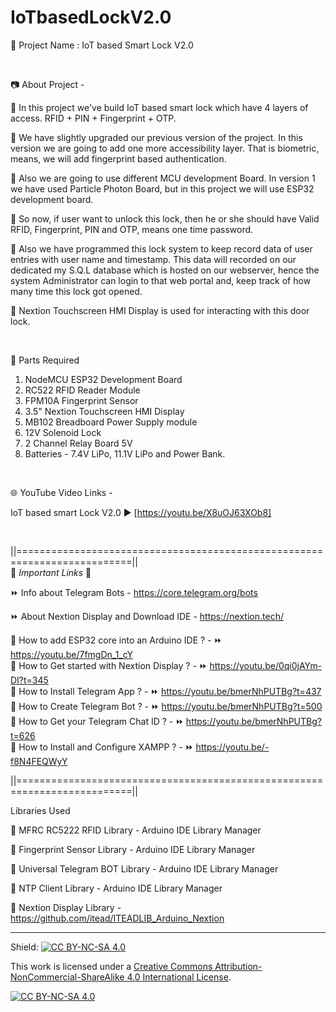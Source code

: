 # IoTbasedLockV2.0

🔴 Project Name : IoT based Smart Lock V2.0

<br  />

📷 About Project -  

🚩   In this project we've build IoT based smart lock which have 4 layers of access. RFID + PIN + Fingerprint + OTP.  

🚩   We have slightly upgraded our previous version of the project. In this version we are going to add one more accessibility layer. That is biometric, means, we will add fingerprint based authentication.  

🚩   Also we are going to use different MCU development Board. In version 1 we have used Particle Photon Board, but in this project we will use ESP32 development board.  

🚩   So now, if user want to unlock this lock, then he or she should have Valid RFID, Fingerprint, PIN and OTP, means one time password.  

🚩   Also we have programmed this lock system to keep record data of user entries with user name and timestamp. This data will recorded on our dedicated my S.Q.L database which is hosted on our webserver, hence the system Administrator can login to that web portal and, keep track of how many time this lock got opened.  

🚩   Nextion Touchscreen HMI Display is used for interacting with this door lock.  

<br  />

📜 Parts Required  

1. NodeMCU ESP32 Development Board  
2. RC522 RFID Reader Module  
3. FPM10A Fingerprint Sensor  
4. 3.5" Nextion Touchscreen HMI Display  
5. MB102 Breadboard Power Supply module  
6. 12V Solenoid Lock  
7. 2 Channel Relay Board 5V    
8. Batteries - 7.4V LiPo, 11.1V LiPo and Power Bank.  

<br  />

🌐 YouTube Video Links -  

IoT based smart Lock V2.0    ▶️  [https://youtu.be/X8uOJ63XOb8]  

<br  />

||==========================================================================||  
🔗 *Important Links* 🔗  

⏩  Info about Telegram Bots  -  https://core.telegram.org/bots  

⏩  About Nextion Display and Download IDE -  https://nextion.tech/   

📌 How to add ESP32 core into an Arduino IDE ?  - ⏩  https://youtu.be/7fmgDn_1_cY  
📌 How to Get started with Nextion Display ?  - ⏩  https://youtu.be/0qi0jAYm-DI?t=345  
📌 How to Install Telegram App ?  -  ⏩  https://youtu.be/bmerNhPUTBg?t=437  
📌 How to Create Telegram Bot ?  - ⏩  https://youtu.be/bmerNhPUTBg?t=500  
📌 How to Get your Telegram Chat ID ?  - ⏩   https://youtu.be/bmerNhPUTBg?t=626  
📌 How to Install and Configure XAMPP ?  - ⏩   https://youtu.be/-f8N4FEQWyY  

||==========================================================================||

Libraries Used  
  
📕  MFRC RC5222 RFID Library  -  Arduino IDE Library Manager  

📕  Fingerprint Sensor Library - Arduino IDE Library Manager  

📕  Universal Telegram BOT Library  - Arduino IDE Library Manager  

📕  NTP Client Library  - Arduino IDE Library Manager  

📕  Nextion Display Library  -  https://github.com/itead/ITEADLIB_Arduino_Nextion  

  
------------------------------------------------------------------------------------------  

Shield: [![CC BY-NC-SA 4.0][cc-by-nc-sa-shield]][cc-by-nc-sa]

This work is licensed under a
[Creative Commons Attribution-NonCommercial-ShareAlike 4.0 International License][cc-by-nc-sa].

[![CC BY-NC-SA 4.0][cc-by-nc-sa-image]][cc-by-nc-sa]

[cc-by-nc-sa]: http://creativecommons.org/licenses/by-nc-sa/4.0/
[cc-by-nc-sa-image]: https://licensebuttons.net/l/by-nc-sa/4.0/88x31.png
[cc-by-nc-sa-shield]: https://img.shields.io/badge/License-CC%20BY--NC--SA%204.0-lightgrey.svg